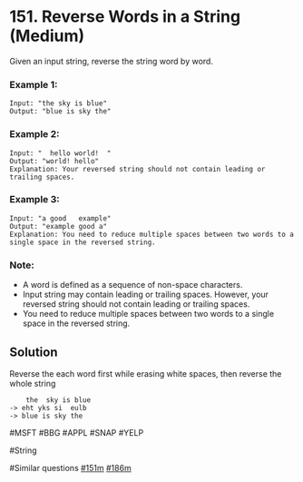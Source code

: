 # 151. Reverse Words in a String (Medium)

Given an input string, reverse the string word by word.

### Example 1:
```
Input: "the sky is blue"
Output: "blue is sky the"
```

### Example 2:
```
Input: "  hello world!  "
Output: "world! hello"
Explanation: Your reversed string should not contain leading or trailing spaces.
```

### Example 3:
```
Input: "a good   example"
Output: "example good a"
Explanation: You need to reduce multiple spaces between two words to a single space in the reversed string.
```

### Note:
- A word is defined as a sequence of non-space characters.
- Input string may contain leading or trailing spaces. However, your reversed string should not contain leading or trailing spaces.
- You need to reduce multiple spaces between two words to a single space in the reversed string.

## Solution
Reverse the each word first while erasing white spaces, then reverse the whole string 
```
    the  sky is blue
-> eht yks si  eulb
-> blue is sky the
```

#MSFT #BBG #APPL #SNAP #YELP

#String

#Similar questions [#151m](../p151m/README.md) [#186m](../p186m/README.md)
